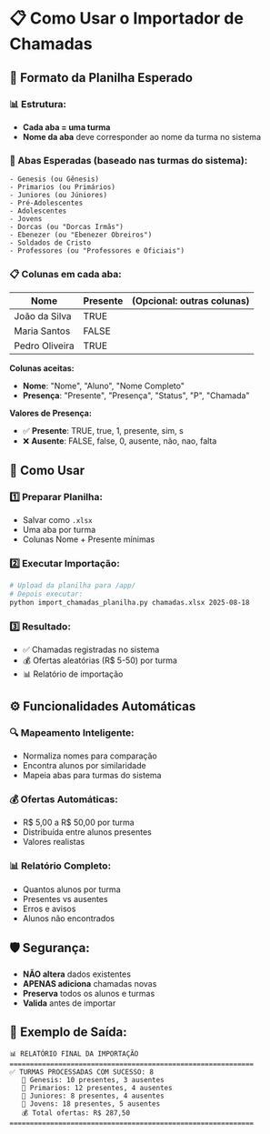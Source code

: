 # 📋 Como Usar o Importador de Chamadas

## 📂 Formato da Planilha Esperado

### 📊 Estrutura:
- **Cada aba = uma turma**
- **Nome da aba** deve corresponder ao nome da turma no sistema

### 🏫 Abas Esperadas (baseado nas turmas do sistema):
```
- Genesis (ou Gênesis)
- Primarios (ou Primários)  
- Juniores (ou Júniores)
- Pré-Adolescentes
- Adolescentes
- Jovens
- Dorcas (ou "Dorcas Irmãs")
- Ebenezer (ou "Ebenezer Obreiros")
- Soldados de Cristo
- Professores (ou "Professores e Oficiais")
```

### 📋 Colunas em cada aba:
| Nome | Presente | (Opcional: outras colunas) |
|------|----------|---------------------------|
| João da Silva | TRUE | |
| Maria Santos | FALSE | |
| Pedro Oliveira | TRUE | |

**Colunas aceitas:**
- **Nome**: "Nome", "Aluno", "Nome Completo"
- **Presença**: "Presente", "Presença", "Status", "P", "Chamada"

**Valores de Presença:**
- ✅ **Presente**: TRUE, true, 1, presente, sim, s
- ❌ **Ausente**: FALSE, false, 0, ausente, não, nao, falta

## 🚀 Como Usar

### 1️⃣ **Preparar Planilha:**
- Salvar como `.xlsx`
- Uma aba por turma
- Colunas Nome + Presente mínimas

### 2️⃣ **Executar Importação:**
```bash
# Upload da planilha para /app/
# Depois executar:
python import_chamadas_planilha.py chamadas.xlsx 2025-08-18
```

### 3️⃣ **Resultado:**
- ✅ Chamadas registradas no sistema
- 💰 Ofertas aleatórias (R$ 5-50) por turma
- 📊 Relatório de importação

## ⚙️ Funcionalidades Automáticas

### 🔍 **Mapeamento Inteligente:**
- Normaliza nomes para comparação
- Encontra alunos por similaridade
- Mapeia abas para turmas do sistema

### 💰 **Ofertas Automáticas:**
- R$ 5,00 a R$ 50,00 por turma
- Distribuída entre alunos presentes
- Valores realistas

### 📊 **Relatório Completo:**
- Quantos alunos por turma
- Presentes vs ausentes
- Erros e avisos
- Alunos não encontrados

## 🛡️ **Segurança:**
- **NÃO altera** dados existentes
- **APENAS adiciona** chamadas novas
- **Preserva** todos os alunos e turmas
- **Valida** antes de importar

## 📝 **Exemplo de Saída:**
```
📊 RELATÓRIO FINAL DA IMPORTAÇÃO
============================================================
✅ TURMAS PROCESSADAS COM SUCESSO: 8
   🏫 Genesis: 10 presentes, 3 ausentes
   🏫 Primarios: 12 presentes, 4 ausentes
   🏫 Juniores: 8 presentes, 4 ausentes
   🏫 Jovens: 18 presentes, 5 ausentes
   💰 Total ofertas: R$ 287,50
============================================================
```